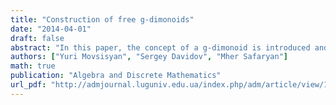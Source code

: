```yaml
---
title: "Construction of free g-dimonoids"
date: "2014-04-01"
draft: false
abstract: "In this paper, the concept of a g-dimonoid is introduced and the construction of a free g-dimonoid is described.(A g-dimonoid is a duplex satisfying two additional identities.)"
authors: ["Yuri Movsisyan", "Sergey Davidov", "Mher Safaryan"]
math: true
publication: "Algebra and Discrete Mathematics"
url_pdf: "http://admjournal.luguniv.edu.ua/index.php/adm/article/view/1051/573"
---
```


